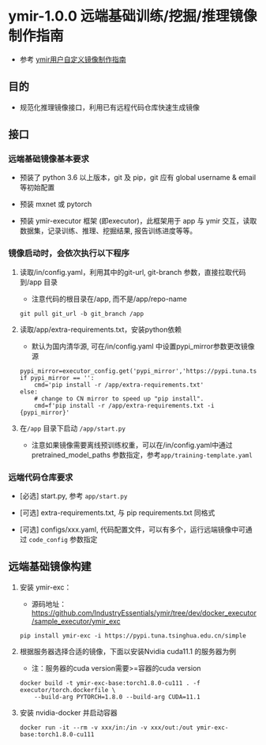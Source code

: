 # ymir-1.0.0 远端基础训练/挖掘/推理镜像制作指南

* 参考 [ymir用户自定义镜像制作指南](https://github.com/IndustryEssentials/ymir/tree/master/docker_executor/sample_executor)

## 目的

* 规范化推理镜像接口，利用已有远程代码仓库快速生成镜像

## 接口

### 远端基础镜像基本要求

- 预装了 python 3.6 以上版本，git 及 pip，git 应有 global username & email 等初始配置

- 预装 mxnet 或 pytorch

- 预装 ymir-executor 框架 (即executor)，此框架用于 app 与 ymir 交互，读取数据集，记录训练、推理、挖掘结果, 报告训练进度等等。

### 镜像启动时，会依次执行以下程序 

1. 读取/in/config.yaml，利用其中的git-url, git-branch 参数，直接拉取代码到/app 目录

    - 注意代码的根目录在/app, 而不是/app/repo-name

    ```
    git pull git_url -b git_branch /app
    ```

2. 读取/app/extra-requirements.txt，安装python依赖

    - 默认为国内清华源, 可在/in/config.yaml 中设置pypi_mirror参数更改镜像源

    ```
    pypi_mirror=executor_config.get('pypi_mirror','https://pypi.tuna.tsinghua.edu.cn/simple')
    if pypi_mirror == '':
        cmd='pip install -r /app/extra-requirements.txt'
    else:
        # change to CN mirror to speed up "pip install".
        cmd=f'pip install -r /app/extra-requirements.txt -i {pypi_mirror}'
    ```

3. 在`/app` 目录下启动 `/app/start.py`

    - 注意如果镜像需要离线预训练权重，可以在/in/config.yaml中通过 pretrained_model_paths 参数指定，参考`app/training-template.yaml`

### 远端代码仓库要求

- [必选] start.py, 参考 `app/start.py`

- [可选] extra-requirements.txt, 与 pip requirements.txt 同格式

- [可选] configs/xxx.yaml, 代码配置文件，可以有多个，运行远端镜像中可通过 `code_config` 参数指定

## 远端基础镜像构建

1. 安装 ymir-exc：

    - 源码地址：https://github.com/IndustryEssentials/ymir/tree/dev/docker_executor/sample_executor/ymir_exc

    ```
    pip install ymir-exc -i https://pypi.tuna.tsinghua.edu.cn/simple
    ```

2. 根据服务器选择合适的镜像，下面以安装Nvidia cuda11.1 的服务器为例

    - 注：服务器的cuda version需要>=容器的cuda version

    ```
    docker build -t ymir-exc-base:torch1.8.0-cu111 . -f executor/torch.dockerfile \
        --build-arg PYTORCH=1.8.0 --build-arg CUDA=11.1
    ```

3. 安装 nvidia-docker 并启动容器

    ```
    docker run -it --rm -v xxx/in:/in -v xxx/out:/out ymir-exc-base:torch1.8.0-cu111
    ```